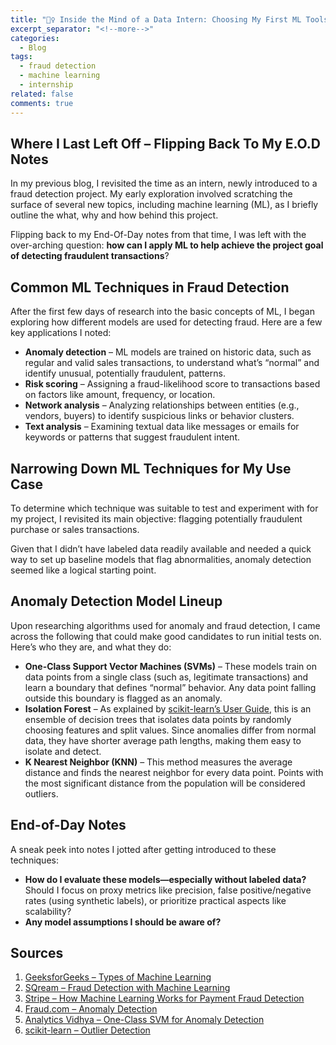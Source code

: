 ```yaml
---
title: "🕵️‍♀️ Inside the Mind of a Data Intern: Choosing My First ML Tools for Fraud Detection"
excerpt_separator: "<!--more-->"
categories:
  - Blog
tags:
  - fraud detection
  - machine learning
  - internship
related: false
comments: true
---
```


## Where I Last Left Off – Flipping Back To My E.O.D Notes
In my previous blog, I revisited the time as an intern, newly introduced to a fraud detection project. My early exploration involved scratching the surface of several new topics, including machine learning (ML), as I briefly outline the what, why and how behind this project. 

Flipping back to my End-Of-Day notes from that time, I was left with the over-arching question: **how can I apply ML to help achieve the project goal of detecting fraudulent transactions**?

<!--more-->

## Common ML Techniques in Fraud Detection

After the first few days of research into the basic concepts of ML, I began exploring how different models are used for detecting fraud. Here are a few key applications I noted:

- **Anomaly detection** – ML models are trained on historic data, such as regular and valid sales transactions, to understand what’s “normal” and identify unusual, potentially fraudulent, patterns.
- **Risk scoring** – Assigning a fraud-likelihood score to transactions based on factors like amount, frequency, or location.
- **Network analysis** – Analyzing relationships between entities (e.g., vendors, buyers) to identify suspicious links or behavior clusters.
- **Text analysis** – Examining textual data like messages or emails for keywords or patterns that suggest fraudulent intent.

## Narrowing Down ML Techniques for My Use Case

To determine which technique was suitable to test and experiment with for my project, I revisited its main objective: flagging potentially fraudulent purchase or sales transactions.

Given that I didn’t have labeled data readily available and needed a quick way to set up baseline models that flag abnormalities, anomaly detection seemed like a logical starting point.

## Anomaly Detection Model Lineup

Upon researching algorithms used for anomaly and fraud detection, I came across the following that could make good candidates to run initial tests on. Here’s who they are, and what they do:

- **One-Class Support Vector Machines (SVMs)** – These models train on data points from a single class (such as, legitimate transactions) and learn a boundary that defines “normal” behavior. Any data point falling outside this boundary is flagged as an anomaly.
- **Isolation Forest** – As explained by [scikit-learn’s User Guide](https://scikit-learn.org/stable/modules/outlier_detection.html), this is an ensemble of decision trees that isolates data points by randomly choosing features and split values. Since anomalies differ from normal data, they have shorter average path lengths, making them easy to isolate and detect.
- **K Nearest Neighbor (KNN)** – This method measures the average distance and finds the nearest neighbor for every data point. Points with the most significant distance from the population will be considered outliers.

## End-of-Day Notes

A sneak peek into notes I jotted after getting introduced to these techniques:

- **How do I evaluate these models—especially without labeled data?** Should I focus on proxy metrics like precision, false positive/negative rates (using synthetic labels), or prioritize practical aspects like scalability?
- **Any model assumptions I should be aware of?**

## Sources

1. [GeeksforGeeks – Types of Machine Learning](https://www.geeksforgeeks.org/machine-learning/types-of-machine-learning/)
2. [SQream – Fraud Detection with Machine Learning](https://sqream.com/blog/fraud-detection-machine-learning/)
3. [Stripe – How Machine Learning Works for Payment Fraud Detection](https://stripe.com/resources/more/how-machine-learning-works-for-payment-fraud-detection-and-prevention)
4. [Fraud.com – Anomaly Detection](https://www.fraud.com/post/anomaly-detection)
5. [Analytics Vidhya – One-Class SVM for Anomaly Detection](https://www.analyticsvidhya.com/blog/2024/03/one-class-svm-for-anomaly-detection/)
6. [scikit-learn – Outlier Detection](https://scikit-learn.org/stable/modules/outlier_detection.html)

